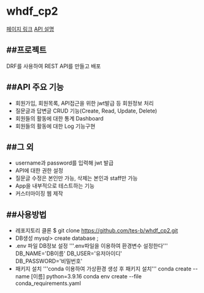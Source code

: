 # whdf_cp2

[페이지 링크](http://3.38.47.74/)
[API 설명](http://3.38.47.74/swagger)

##프로젝트 
-------------
DRF를 사용하여 REST API를 만들고 배포

##API 주요 기능
-------------
* 회원가입, 회원목록, API접근을 위한 jwt발급 등 회원정보 처리
* 질문글과 답변글 CRUD 기능(Create, Read, Update, Delete)
* 회원들의 활동에 대한 통계 Dashboard
* 회원들의 활동에 대한 Log 기능구현

##그 외
-------------
* username과 password를 입력해 jwt 발급
* API에 대한 권한 설정
* 질문글 수정은 본인만 가능, 삭제는 본인과 staff만 가능
* App을 내부적으로 테스트하는 기능
* 커스터마이징 웹 제작

##사용방법
-------------
* 레포지토리 클론
  $ git clone https://github.com/tes-b/whdf_cp2.git
* DB생성
  mysql> create database <db name> ;
* .env 파일 DB정보 설정
  '''.env파일을 이용하여 환경변수 설정한다'''
  DB_NAME='DB이름'
  DB_USER='유저아이디'        
  DB_PASSWORD='비밀번호'
* 패키지 설치
  '''conda 이용하여 가상환경 생성 후 패키지 설치'''
  conda create --name [이름] python=3.9.16
  conda env create --file conda_requirements.yaml
